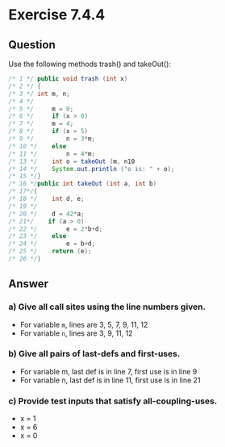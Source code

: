 # Exercise 7.4.4
## Question
Use the following methods trash() and takeOut():
```Java
/* 1 */ public void trash (int x) 
/* 2 */ {
/* 3 */ int m, n; 
/* 4 */
/* 5 */     m = 0;
/* 6 */     if (x > 0)
/* 7 */     m = 4;
/* 8 */     if (x > 5)
/* 9 */         n = 3*m;
/* 10 */    else 
/* 11 */        n = 4*m; 
/* 13 */    int o = takeOut (m, n10
/* 14 */    System.out.println ("o is: " + o);
/* 15 */}
/* 16 */public int takeOut (int a, int b)
/* 17*/{
/* 18 */    int d, e;
/* 19 */
/* 20 */    d = 42*a;
/* 21*/    if (a > 0)
/* 22 */        e = 2*b+d;
/* 23 */    else
/* 24 */        e = b+d;
/* 25 */    return (e);
/* 26 */}
```

## Answer
### a) Give all call sites using the line numbers given.
* For variable `m`, lines are 3, 5, 7, 9, 11, 12
* For variable `n`, lines are 3, 9, 11, 12

### b) Give all pairs of last-defs and first-uses.
* For variable m, last def is in line 7, first use is in line 9
* For variable n, last def is in line 11, first use is in line 21

### c) Provide test inputs that satisfy all-coupling-uses.
* x = 1
* x = 6
* x = 0